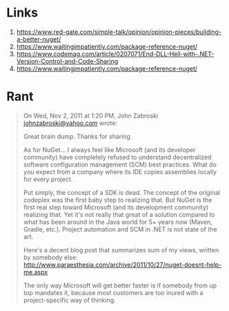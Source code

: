 # Links

1. https://www.red-gate.com/simple-talk/opinion/opinion-pieces/building-a-better-nuget/
2. https://www.waitingimpatiently.com/package-reference-nuget/
3. https://www.codemag.com/article/0207071/End-DLL-Hell-with-.NET-Version-Control-and-Code-Sharing
4. https://www.waitingimpatiently.com/package-reference-nuget/

# Rant

> On Wed, Nov 2, 2011 at 1:20 PM, John Zabroski <johnzabroski@yahoo.com> wrote:
> 
> Great brain dump.  Thanks for sharing.
> 
> As for NuGet... I always feel like Microsoft (and its developer community) have completely refused to understand decentralized software configuration management (SCM) best practices.  What do you expect from a company where its IDE copies assemblies locally for every project.
> 
> Put simply, the concept of a SDK is dead.  The concept of the original codeplex was the first baby step to realizing that.  But NuGet is the first real step toward Microsoft (and its development community) realizing that.  Yet it's not really that great of a solution compared to what has been around in the Java world for 5+ years now (Maven, Gradle, etc.).  Project automation and SCM in .NET is not state of the art.
> 
> Here's a decent blog post that summarizes sum of my views, written by somebody else: http://www.paraesthesia.com/archive/2011/10/27/nuget-doesnt-help-me.aspx
> 
> The only way Microsoft will get better faster is if somebody from up top mandates it, because most customers are too inured with a project-specific way of thinking.
